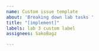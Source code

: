```yaml
---
name: Custom issue template
about: 'Breaking down lab tasks '
title: "[implement]"
labels: lab 3 custom label
assignees: SakoBagz

---
```



